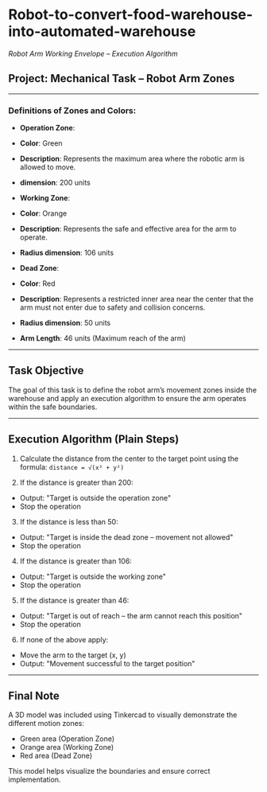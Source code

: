 # Robot-to-convert-food-warehouse-into-automated-warehouse
*Robot Arm Working Envelope – Execution Algorithm*

## Project: Mechanical Task – Robot Arm Zones

---

### Definitions of Zones and Colors:

- **Operation Zone**:
- **Color**: Green
- **Description**: Represents the maximum area where the robotic arm is allowed to move.
- **dimension**: 200 units

- **Working Zone**:
- **Color**: Orange
- **Description**: Represents the safe and effective area for the arm to operate.
- **Radius dimension**: 106 units

- **Dead Zone**:
- **Color**: Red
- **Description**: Represents a restricted inner area near the center that the arm must not enter due to safety and collision concerns.
- **Radius dimension**: 50 units

- **Arm Length**: 46 units (Maximum reach of the arm)

---

## Task Objective

The goal of this task is to define the robot arm’s movement zones inside the warehouse and apply an execution algorithm to ensure the arm operates within the safe boundaries.

---

## Execution Algorithm (Plain Steps)

1. Calculate the distance from the center to the target point using the formula:
`distance = √(x² + y²)`

2. If the distance is greater than 200:
- Output: "Target is outside the operation zone"
- Stop the operation

3. If the distance is less than 50:
- Output: "Target is inside the dead zone – movement not allowed"
- Stop the operation

4. If the distance is greater than 106:
- Output: "Target is outside the working zone"
- Stop the operation

5. If the distance is greater than 46:
- Output: "Target is out of reach – the arm cannot reach this position"
- Stop the operation

6. If none of the above apply:
- Move the arm to the target (x, y)
- Output: "Movement successful to the target position"

---

## Final Note

A 3D model was included using Tinkercad to visually demonstrate the different motion zones:
- Green area (Operation Zone)
- Orange area (Working Zone)
- Red area (Dead Zone)

This model helps visualize the boundaries and ensure correct implementation.

